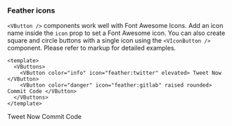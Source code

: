 ### Feather icons

`<VButton />` components work well with Font Awesome Icons.
Add an icon name inside the `icon` prop to set a Font Awesome icon.
You can also create square and circle buttons with a single icon
using the `<VIconButton />` component.
Please refer to markup for detailed examples.

<!--code-->

```vue
<template>
  <VButtons>
    <VButton color="info" icon="feather:twitter" elevated> Tweet Now </VButton>
    <VButton color="danger" icon="feather:gitlab" raised rounded> Commit Code </VButton>
  </VButtons>
</template>
```

<!--/code-->

<!--example-->

<VButtons>
  <VButton color="info" icon="feather:twitter" elevated>
      Tweet Now
  </VButton>
  <VButton color="danger" icon="feather:gitlab" raised rounded>
      Commit Code
  </VButton>
</VButtons>

<!--/example-->
